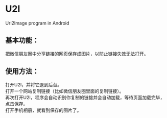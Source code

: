 # U2I
Url2Image program in Android<br>
<h2>基本功能：</h2>
把微信朋友圈中分享链接的网页保存成图片，以防止链接失效无法打开。<br>
<h2>使用方法：</h2>
打开U2I，并将它退到后台。<br>
打开一个网站复制链接（比如微信朋友圈里面的复制链接）。<br>
再次打开U2I，程序会自动识别你复制的链接并会自动加载，等待页面加载完毕，点击保存。<br>
打开手机相册，就看到保存的图片了。
